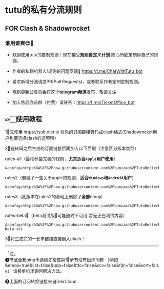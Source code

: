 
# tutu的私有分流规则

## FOR Clash & Shadowrocket

### 谁用谁爽😊🥰

* 欢迎使用tutu的自制规则！现在接受**规则自定义计划** 随心所欲定制你自己的规则。

* 作者的私聊机器人/规则的问题反馈🤖️ https://t.me/ChatWithTutu_bot

* 请求新增分流请提PR(Pull Requests)，或者联系作者定制定制规则。

* 规则更新公告将会在这个[**telegram频道**](https://t.me/hututu00)发布，敬请关注.
* 加入售后会员群（付费）请联系：https://t.me/TicketOffice_bot


## 👉🏻使用教程
1⃣️先使用  https://sub.dler.io 将你的订阅链接转码成clash格式(Shadowrocket用户也要选择clash的选项哦）

2⃣️在转码之后生成的订阅链接后面加入以下后缀（注意区分版本类型）

rules-all（最推荐最完善的规则，**尤其适合`Apple`用户使用**）
```
&config=https%3A%2F%2Fraw.githubusercontent.com%2Fbunizao%2FTutuBetterRules%2Ftutu%2FClash%2Frules.ini
```
rules2（删减了一些关于apple的规则，**适合`Windows`和`Android`用户**）
```
&config=https%3A%2F%2Fraw.githubusercontent.com%2Fbunizao%2FTutuBetterRules%2Ftutu%2FClash%2Frules2.ini
```
rules3（此版本在rules2的基础上删除了**全部**emoji） 
```
&config=https%3A%2F%2Fraw.githubusercontent.com%2Fbunizao%2FTutuBetterRules%2Ftutu%2FClash%2Frules3.ini
```
rules-beta🚧（beta测试版🚧可能随时不可用 暂无正在测试内容）  
```
&config=https%3A%2F%2Fraw.githubusercontent.com%2Fbunizao%2FTutuBetterRules%2Ftutu%2FClash%2Frules-beta.ini
```
3⃣️将生成完的一长串链接直接倒入clash！
****
「注」  
❶节点全都ping不通请先检查第1⃣️步有没有出现问题  （例如&emoji=true&list=false&udp=false&tfo=false&scv=false&fdn=false&sort=false）  请移步机场询问解决方法。

❷上面的订阅转换链接来自DlerCloud.
